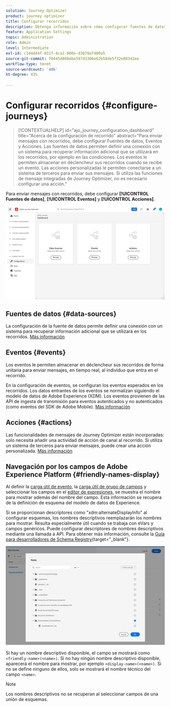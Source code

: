 ```yaml
---
solution: Journey Optimizer
product: journey optimizer
title: Configurar recorridos
description: Obtenga información sobre cómo configurar fuentes de datos, eventos y acciones
feature: Application Settings
topic: Administration
role: Admin
level: Intermediate
exl-id: c144d44f-031f-4ca2-800e-d3878af400a5
source-git-commit: f04454860ebe597d3306e62b58de5f32e08342ee
workflow-type: tm+mt
source-wordcount: '406'
ht-degree: 43%

---
```


# Configurar recorridos {#configure-journeys}

>[!CONTEXTUALHELP]
>id="ajo_journey_configuration_dashboard"
>title="Acerca de la configuración de recorrido"
>abstract="Para enviar mensajes con recorridos, debe configurar Fuentes de datos, Eventos y Acciones. Las fuentes de datos permiten definir una conexión con un sistema para recuperar información adicional que se utilizará en los recorridos, por ejemplo en las condiciones. Los eventos le permiten almacenar en déclencheur sus recorridos cuando se recibe un evento. Las acciones personalizadas le permiten conectarse a un sistema de terceros para enviar sus mensajes. Si utiliza las funciones de mensaje integradas de Journey Optimizer, no es necesario configurar una acción."

Para enviar mensajes con recorridos, debe configurar **[!UICONTROL Fuentes de datos]**, **[!UICONTROL Eventos]** y **[!UICONTROL Acciones]**.

![](assets/admin-menu.png)

## Fuentes de datos {#data-sources}

La configuración de la fuente de datos permite definir una conexión con un sistema para recuperar información adicional que se utilizará en los recorridos. [Más información](../../using/datasource/about-data-sources.md)

## Eventos {#events}

Los eventos le permiten almacenar en déclencheur sus recorridos de forma unitaria para enviar mensajes, en tiempo real, al individuo que entra en el recorrido.

En la configuración de eventos, se configuran los eventos esperados en los recorridos. Los datos entrantes de los eventos se normalizan siguiendo el modelo de datos de Adobe Experience (XDM). Los eventos provienen de las API de ingesta de transmisión para eventos autenticados y no autenticados (como eventos del SDK de Adobe Mobile). [Más información](../../using/event/about-events.md)

## Acciones {#actions}

Las funcionalidades de mensajes de Journey Optimizer están incorporadas: solo necesita añadir una actividad de acción de canal al recorrido. Si utiliza un sistema de terceros para enviar mensajes, puede crear una acción personalizada. [Más información](../../using/action/action.md)

## Navegación por los campos de Adobe Experience Platform {#friendly-names-display}

Al definir la [carga útil de evento](../event/about-creating.md#define-the-payload-fields), la [carga útil de grupo de campos](../datasource/configure-data-sources.md#define-field-groups) y seleccionar los campos en el [editor de expresiones](../building-journeys/expression/expressionadvanced.md), se muestra el nombre para mostrar además del nombre del campo. Esta información se recupera de la definición de esquema del modelo de datos de Experience.

Si se proporcionan descriptores como &quot;xdm:alternateDisplayInfo&quot; al configurar esquemas, los nombres descriptivos reemplazarán los nombres para mostrar. Resulta especialmente útil cuando se trabaja con eVars y campos genéricos. Puede configurar descriptores de nombres descriptivos mediante una llamada a API. Para obtener más información, consulte la [Guía para desarrolladores de Schema Registry](https://experienceleague.adobe.com/docs/experience-platform/xdm/api/getting-started.html?lang=es){target=&quot;_blank&quot;}.

![](assets/xdm-from-descriptors.png)

Si hay un nombre descriptivo disponible, el campo se mostrará como `<friendly-name>(<name>)`. Si no hay ningún nombre descriptivo disponible, aparecerá el nombre para mostrar, por ejemplo `<display-name>(<name>)`. Si no se define ninguno de ellos, solo se mostrará el nombre técnico del campo `<name>`.

>[!NOTE]
>
>Los nombres descriptivos no se recuperan al seleccionar campos de una unión de esquemas.

